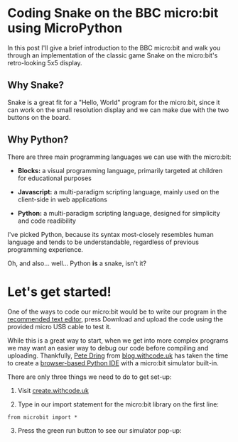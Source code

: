 # Coding Snake on the BBC micro:bit using MicroPython

In this post I'll give a brief introduction to the BBC micro:bit and walk you through an implementation of the classic game Snake on the micro:bit's retro-looking 5x5 display.

## Why Snake?

Snake is a great fit for a "Hello, World" program for the micro:bit, since it can work on the small resolution display and we can make due with the two buttons on the board.  

## Why Python?

There are three main programming languages we can use with the micro:bit:

* **Blocks:**
a visual programming language, primarily targeted at children for educational purposes

* **Javascript:**
a multi-paradigm scripting language, mainly used on the client-side in web applications

* **Python:**
a multi-paradigm scripting language, designed for simplicity and code readibility

I've picked Python, because its syntax most-closely resembles human language and tends to be understandable, regardless of previous programming experience.

Oh, and also... well... Python **is** a snake, isn't it?

# Let's get started!

One of the ways to code our micro:bit would be to write our program in the [recommended text editor](https://python.microbit.org/), press Download and upload the code using the provided micro USB cable to test it.

While this is a great way to start, when we get into more complex programs we may want an easier way to debug our code before compiling and uploading. Thankfully, [Pete Dring](https://github.com/pddring) from [blog.withcode.uk](https://blog.withcode.uk/) has taken the time to create a [browser-based Python IDE](https://create.withcode.uk/) with a micro:bit simulator built-in.

There are only three things we need to do to get set-up:

1. Visit [create.withcode.uk](https://create.withcode.uk/)

2. Type in our import statement for the micro:bit library on the first line:
```
from microbit import *
```

3. Press the green run button to see our simulator pop-up:
